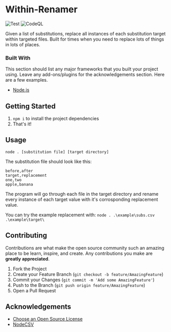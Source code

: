 # Within-Renamer

![Test](https://github.com/danielaj28/Within-Renamer/actions/workflows/node.js.yml/badge.svg)
![CodeQL](https://github.com/danielaj28/Within-Renamer/actions/workflows/codeql-analysis.yml/badge.svg)

Given a list of substitutions, replace all instances of each substitution target within targeted files. Built for times when you need to replace lots of things in lots of places.

### Built With

This section should list any major frameworks that you built your project using. Leave any add-ons/plugins for the acknowledgements section. Here are a few examples.

- [Node.js](nodejs.org)

## Getting Started

1. `npm i` to install the project dependencies
2. That's it!

<!-- USAGE EXAMPLES -->

## Usage

`node . [substitution file] [target directory]`

The substitution file should look like this:

```csv
before,after
target,replacement
one,two
apple,banana
```

The program will go through each file in the target directory and rename every instance of each target value with it's corrosponding replacement value.

You can try the example replacement with:
`node . .\example\subs.csv .\example\target\`

<!-- CONTRIBUTING -->

## Contributing

Contributions are what make the open source community such an amazing place to be learn, inspire, and create. Any contributions you make are **greatly appreciated**.

1. Fork the Project
2. Create your Feature Branch (`git checkout -b feature/AmazingFeature`)
3. Commit your Changes (`git commit -m 'Add some AmazingFeature'`)
4. Push to the Branch (`git push origin feature/AmazingFeature`)
5. Open a Pull Request

<!-- ACKNOWLEDGEMENTS -->

## Acknowledgements

- [Choose an Open Source License](https://choosealicense.com)
- [NodeCSV](https://github.com/adaltas/node-csv)

